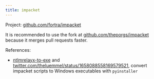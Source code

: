 ```yaml
---
title: impacket
---
```


Project: [github.com/fortra/impacket](https://github.com/fortra/impacket)

It is recommended to use the fork at [github.com/theporgs/impacket](https://github.com/theporgs/impacket) because it merges pull requests faster.

References:

- [ntlmrelayx-to-exe](https://github.com/LuemmelSec/ntlmrelayx.py_to_exe) and [twitter.com/theluemmel/status/1658088558169579521](https://twitter.com/theluemmel/status/1658088558169579521), convert impacket scripts to Windows executables with `pyinstaller`
